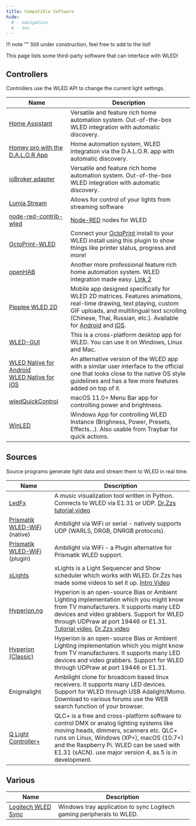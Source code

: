 ```yaml
---
title: Compatible Software
hide:
  # - navigation
  # - toc
---
```


!!! note ""
    Still under construction, feel free to add to the list!

This page lists some third-party software that can interface with WLED!

## Controllers

Controllers use the WLED API to change the current light settings.

| Name | Description |
|---|---|
[Home Assistant](https://www.home-assistant.io/integrations/wled/) | Versatile and feature rich home automation system. Out-of-the-box WLED integration with automatic discovery.
[Homey pro with the D.A.L.O.R App](https://homey.app/en-us/app/com.sdn.neopixel-on-rest/D.A.L.O.R/) | Home automation system, WLED integration via the D.A.L.O.R. app  with automatic discovery.
[ioBroker adapter](https://github.com/iobroker-community-adapters/ioBroker.wled) | Versatile and feature rich home automation system. Out-of-the-box WLED integration with automatic discovery.
| [Lumia Stream](https://lumiastream.com/) | Allows for control of your lights from streaming software |
| [node-red-contrib-wled](https://flows.nodered.org/node/node-red-contrib-wled) | [Node-RED](https://nodered.org) nodes for WLED |
| [OctoPrint-WLED](https://plugins.octoprint.org/plugins/wled) | Connect your [OctoPrint](https://octoprint.org) install to your WLED install using this plugin to show things like printer status, progress and more! |
[openHAB](https://community.openhab.org/t/wled-a-binding-for-controlling-led-strips-and-strings-from-an-opensource-esp8266-project/87286) | Another more professional feature rich home automation system. WLED integration made easy. [Link 2](https://community.openhab.org/t/solved-wled-please-make-this-work-in-openhab/82783) |
[Pipplee WLED 2D](https://pipplee.com/) | Mobile app designed specifically for WLED 2D matrices. Features animations, real-time drawing, text playing, custom GIF uploads, and multilingual text scrolling (Chinese, Thai, Russian, etc.). Available for [Android](https://play.google.com/store/apps/details?id=com.breakpoint.pipplee) and [iOS](https://apps.apple.com/in/app/pipplee-wled-2d/id6740536171).
[WLED-GUI](https://github.com/w00000dy/WLED-GUI) | This is a cross-platform desktop app for WLED. You can use it on Windows, Linux and Mac.
[WLED Native for Android](https://github.com/Moustachauve/WLED-Native-Android)<br /> [WLED Native for iOS](https://github.com/Moustachauve/WLED-Native-iOS/) | An alternative version of the WLED app with a similar user interface to the official one that looks close to the native OS style guidelines and has a few more features added on top of it.
[wledQuickControl](https://github.com/satrik/wledQuickControl) | macOS 11.0+ Menu Bar app for controlling power and brightness.
[WinLED](https://github.com/clusterzx/WinLED) | Windows App for controlling WLED Instance (Brighness, Power, Presets, Effects...). Also usable from Traybar for quick actions.
## Sources

Source programs generate light data and stream them to WLED in real time.

| Name | Description |
|---|---|
[LedFx](https://github.com/LedFx/LedFx) | A music visualization tool written in Python. Connects to WLED via E1.31 or UDP. [Dr.Zzs tutorial video](https://www.youtube.com/watch?v=ipSfQdfX4fE)
[Prismatik WLED-WiFi](https://github.com/psieg/Lightpack) (native) | Ambilight via WiFi or serial - natively supports UDP (WARLS, DRGB, DNRGB protocols).
[Prismatik WLED-WiFi](https://github.com/Lord-FEAR/Prismatik-WLED-WiFi) (plugin) | Ambilight via WiFi - a Plugin alternative for Prismatik WLED support.
[xLights](http://xlights.org/) | xLights is a Light Sequencer and Show scheduler which works with WLED. Dr.Zzs has made some videos to set it up. [Intro Video](https://www.youtube.com/watch?v=p7wV6A26Gak)
[Hyperion.ng](https://hyperion-project.org/) | Hyperion is an open-source Bias or Ambient Lighting implementation which you might know from TV manufacturers. It supports many LED devices and video grabbers. Support for WLED through UDPraw at port 19446 or E1.31. [Tutorial video](https://www.youtube.com/watch?v=SudT6AjwwOM), [Dr.Zzs video](https://youtu.be/urOEHzbV48A?t=649)
[Hyperion (Classic)](https://hyperion-project.org/) | Hyperion is an open-source Bias or Ambient Lighting implementation which you might know from TV manufacturers. It supports many LED devices and video grabbers. Support for WLED through UDPraw at port 19446 or E1.31.
Enigmalight | Ambilight clone for broadcom based linux receivers.  It supports many LED devices. Support for WLED through USB Adalight/Momo. Download to various forums use the WEB search function of your browser.
[Q Light Controller+](https://www.qlcplus.org/) | QLC+ is a free and cross-platform software to control DMX or analog lighting systems like moving heads, dimmers, scanners etc. QLC+ runs on Linux, Windows (XP+), macOS (10.7+) and the Raspberry Pi. WLED can be used with E1.31 (sACN). use major version 4, as 5 is in development.

## Various

| Name | Description |
|---|---|
[Logitech WLED Sync](https://github.com/hkayy/Logitech-WLED-Sync) | Windows tray application to sync Logitech gaming peripherals to WLED.
